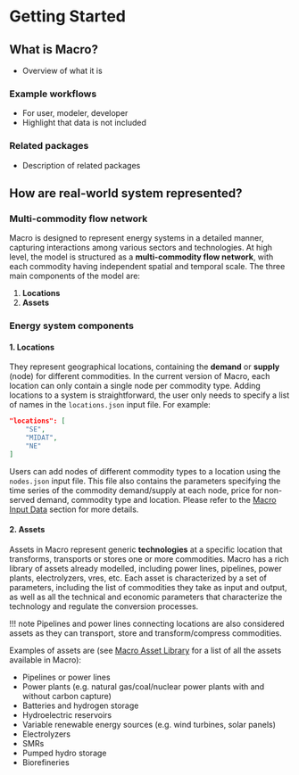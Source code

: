 # Getting Started

## What is Macro?

- Overview of what it is

### Example workflows

- For user, modeler, developer
- Highlight that data is not included

### Related packages

- Description of related packages

## How are real-world system represented?

### Multi-commodity flow network

Macro is designed to represent energy systems in a detailed manner, capturing interactions among various sectors and technologies. At high level, the model is structured as a **multi-commodity flow network**, with each commodity having independent spatial and temporal scale. The three main components of the model are:

1. **Locations**
2. **Assets**

### Energy system components

#### 1. Locations

They represent geographical locations, containing the **demand** or **supply** (node) for different commodities. In the current version of Macro, each location can only contain a single node per commodity type. 
Adding locations to a system is straightforward, the user only needs to specify a list of names in the `locations.json` input file. For example:

```json
"locations": [
    "SE",
    "MIDAT",
    "NE"
]
```

Users can add nodes of different commodity types to a location using the `nodes.json` input file. This file also contains the parameters specifying the time series of the commodity demand/supply at each node, price for non-served demand, commodity type and location. Please refer to the [Macro Input Data](@ref) section for more details.

#### 2. Assets

Assets in Macro represent generic **technologies** at a specific location that transforms, transports or stores one or more commodities. Macro has a rich library of assets already modelled, including power lines, pipelines, power plants, electrolyzers, vres, etc.
Each asset is characterized by a set of parameters, including the list of commodities they take as input and output, as well as all the technical and economic parameters that characterize the technology and regulate the conversion processes.

!!! note
    Pipelines and power lines connecting locations are also considered assets as they can transport, store and transform/compress commodities.

Examples of assets are (see [Macro Asset Library](@ref) for a list of all the assets available in Macro):
- Pipelines or power lines
- Power plants (e.g. natural gas/coal/nuclear power plants with and without carbon capture)
- Batteries and hydrogen storage
- Hydroelectric reservoirs
- Variable renewable energy sources (e.g. wind turbines, solar panels)
- Electrolyzers
- SMRs
- Pumped hydro storage
- Biorefineries




